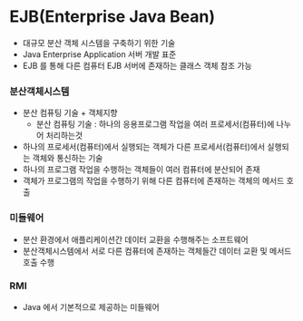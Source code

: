 # EJB(Enterprise Java Bean)
* 대규모 분산 객체 시스템을 구축하기 위한 기술
* Java Enterprise Application 서버 개발 표준
* EJB 를 통해 다른 컴퓨터 EJB 서버에 존재하는 클래스 객체 참조 가능

### 분산객체시스템
* 분산 컴퓨팅 기술 + 객체지향
   * 분산 컴퓨팅 기술 : 하나의 응용프로그램 작업을 여러 프로세서(컴퓨터)에 나누어 처리하는것
* 하나의 프로세서(컴퓨터)에서 실행되는 객체가 다른 프로세서(컴퓨터)에서 실행되는 객체와 통신하는 기술
* 하나의 프로그램 작업을 수행하는 객체들이 여러 컴퓨터에 분산되어 존재
* 객체가 프로그램의 작업을 수행하기 위해 다른 컴퓨터에 존재하는 객체의 메서드 호출

### 미들웨어
* 분산 환경에서 애플리케이션간 데이터 교환을 수행해주는 소프트웨어
* 분산객체시스템에서 서로 다른 컴퓨터에 존재하는 객체들간 데이터 교환 및 메서드 호출 수행

### RMI
* Java 에서 기본적으로 제공하는 미들웨어